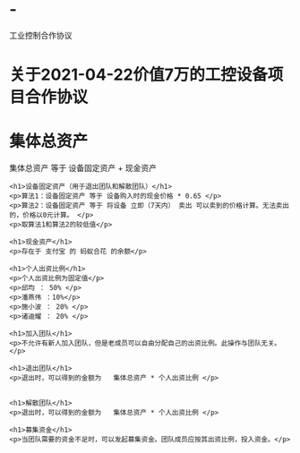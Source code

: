 # -
工业控制合作协议
    <h1>关于2021-04-22价值7万的工控设备项目合作协议</h1>
    <h1>集体总资产</h1>
    <p>集体总资产 等于 设备固定资产 + 现金资产</p>

    <h1>设备固定资产（用于退出团队和解散团队）</h1>
    <p>算法1：设备固定资产 等于 设备购入时的现金价格 * 0.65 </p>
    <p>算法2：设备固定资产 等于 将设备 立即（7天内） 卖出 可以卖到的价格计算。无法卖出的，价格以0元计算。 </p>
    <p>取算法1和算法2的较低值</p>

    <h1>现金资产</h1>
    <p>存在于 支付宝 的 蚂蚁合花 的余额</p>

    <h1>个人出资比例</h1>
    <p>个人出资比例为固定值</p>
    <p>邱均 ： 50% </p>
    <p>潘燕伟 ：10%</p>
    <p>施小波 ： 20% </p>
    <p>诸迪耀 ： 20% </p>

    <h1>加入团队</h1>
    <p>不允许有新人加入团队，但是老成员可以自由分配自己的出资比例。此操作与团队无关。</p>

    <h1>退出团队</h1>
    <p>退出时，可以得到的金额为   集体总资产 * 个人出资比例 </p>


    <h1>解散团队</h1>
    <p>退出时，可以得到的金额为   集体总资产 * 个人出资比例 </p>

    <h1>募集资金</h1>
    <p>当团队需要的资金不足时，可以发起募集资金。团队成员应按其出资比例，投入资金。</p>

